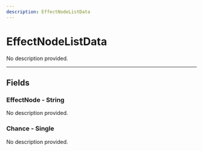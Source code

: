 ```yaml
---
description: EffectNodeListData
---
```


# EffectNodeListData

No description provided.

***

## Fields

### EffectNode - String

No description provided.

### Chance - Single

No description provided.
